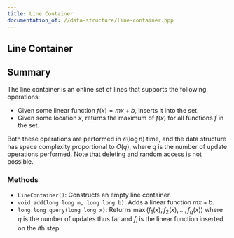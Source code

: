 ```yaml
---
title: Line Container
documentation_of: //data-structure/line-container.hpp
---
```


## Line Container

## Summary

The line container is an online set of lines that supports the following operations:
- Given some linear function $f(x) = mx + b$, inserts it into the set.
- Given some location $x$, returns the maximum of $f(x)$ for all functions $f$ in the set. 

Both these operations are performed in $\mathcal{O}(\log n)$ time, and the data structure has space complexity proportional to $O(q)$, where $q$ is the number of update operations performed. Note that deleting and random access is not possible. 

### Methods
- `LineContainer()`: Constructs an empty line container.
- `void add(long long m, long long b)`: Adds a linear function $mx + b$. 
- `long long query(long long x)`: Returns $\max(f_1(x), f_2(x), \dots, f_q(x))$ where $q$ is the number of updates thus far and $f_i$ is the linear function inserted on the $i$th step. 